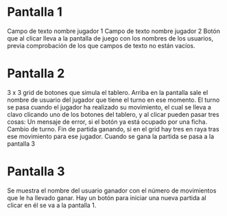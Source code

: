 # Pantalla 1
Campo de texto nombre jugador 1
Campo de texto nombre jugador 2
Botón que al clicar lleva a la pantalla de juego con los nombres de los usuarios, previa comprobación de los que campos de texto no están vacíos.


# Pantalla 2

3 x 3 grid de botones que simula el tablero. Arriba en la pantalla sale el nombre de usuario del jugador que tiene el turno en ese momento. El turno se pasa cuando el jugador ha realizado su movimiento, el cual se lleva a clavo clicando uno de los botones del tablero, y al clicar pueden pasar tres cosas: 
Un mensaje de error, si el botón ya está ocupado por una ficha.
Cambio de turno.
Fin de partida ganando, si en el grid hay tres en raya tras ese movimiento para ese jugador.
Cuando se gana la partida se pasa a la pantalla 3


# Pantalla 3
Se muestra el nombre del usuario ganador con el número de movimientos que le ha llevado ganar. Hay un botón para iniciar una nueva partida al clicar en él se va a la pantalla 1. 
